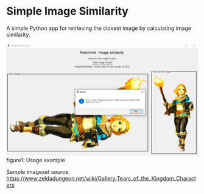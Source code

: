 # Simple Image Similarity

A simple Python app for retrieving the closest image by calculating image similarity.

![Usage example](./image_assets/image_similarity.png)
figure1: Usage example

Sample imageset source: https://www.zeldadungeon.net/wiki/Gallery:Tears_of_the_Kingdom_Characters